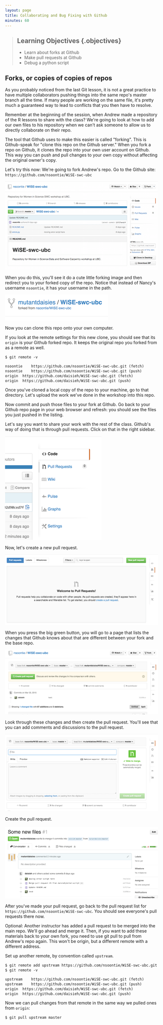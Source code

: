 ```yaml
---
layout: page
title: Collaborating and Bug Fixing with Github
minutes: 60
---
```

> ## Learning Objectives {.objectives}
>
> * Learn about forks at Github
> * Make pull requests at Github
> * Debug a python script

## Forks, or copies of copies of repos

As you probably noticed from the last Git lesson, it is not a great practice to have multiple collaborators pushing things into the same repo's master branch all the time. If many people are working on the same file, it's pretty much a guaranteed way to lead to conflicts that you then have to resolve.

Remember at the beginning of the session, when Andrew made a repository of the R lessons to share with the class? We're going to look at how to add our own files to his repository when we can't ask someone to allow us to directly collaborate on their repo.

The tool that Github uses to make this easier is called "forking". This is Github-speak for "clone this repo on the Github server." When you fork a repo on Github, it clones the repo into your own user account on Github. This way you can push and pull changes to your own copy without affecting the original owner's copy.

Let's try this now: We're going to fork Andrew's repo. Go to the Github site: `https://github.com/nsoontie/WiSE-swc-ubc`

![Fork this repo at the upper right corner](img/forking.png)

When you do this, you'll see it do a cute little forking image and then redirect you to your forked copy of the repo. Notice that instead of Nancy's username `nsoontie`, it has your username in the path.

![Forked repo show new path and repo it was forked from](img/forked.png)

Now you can clone this repo onto your own computer.

If you look at the remote settings for this new clone, you should see that its `origin` is your Github forked repo. It keeps the original repo you forked from as a remote as well.

~~~{.bash}
$ git remote -v
~~~
~~~{.output}
nsoontie	https://github.com/nsoontie/WiSE-swc-ubc.git (fetch)
nsoontie	https://github.com/nsoontie/WiSE-swc-ubc.git (push)
origin	https://github.com/daisieh/WiSE-swc-ubc.git (fetch)
origin	https://github.com/daisieh/WiSE-swc-ubc.git (push)
~~~

Once you've cloned a local copy of the repo to your machine, go to that directory. Let's upload the work we've done in the workshop into this repo.

Now commit and push those files to your fork at Github. Go back to your Github repo page in your web browser and refresh: you should see the files you just pushed in the listing.

Let's say you want to share your work with the rest of the class. Github's way of doing that is through pull requests. Click on that in the right sidebar.

![Pull requests are on the right sidebar](img/pr-sidebar.png)

Now, let's create a new pull request.

![Create a new pull request with the green button](img/pr-newbutton.png)

When you press the big green button, you will go to a page that lists the changes that Github knows about that are different between your fork and the base repo.

![New PR with changes listed](img/pr-create.png)

Look through these changes and then create the pull request. You'll see that you can add comments and discussions to the pull request.

![Comments and discussion in PR](img/pr-discussion.png)

Create the pull request.

![A created PR](img/pr-description.png)

After you've made your pull request, go back to the pull request list for `https://github.com/nsoontie/WiSE-swc-ubc`. You should see everyone's pull requests there now.

Optional: Another instructor has added a pull request to be merged into the main repo. We'll go ahead and merge it. Then, if you want to add these materials back to your own fork, you need to use git pull to pull from Andrew's repo again. This won't be origin, but a different remote with a different address.

Set up another remote, by convention called `upstream`.
~~~{.bash}
$ git remote add upstream https://github.com/nsoontie/WiSE-swc-ubc.git
$ git remote -v
~~~
~~~{.output}
upstream	https://github.com/nsoontie/WiSE-swc-ubc.git (fetch)
upstream	https://github.com/nsoontie/WiSE-swc-ubc.git (push)
origin	https://github.com/daisieh/WiSE-swc-ubc.git (fetch)
origin	https://github.com/daisieh/WiSE-swc-ubc.git (push)
~~~

Now we can pull changes from that remote in the same way we pulled ones from `origin`:
~~~{.bash}
$ git pull upstream master
~~~

